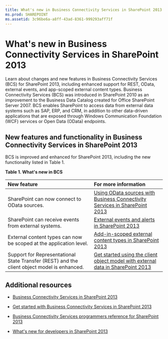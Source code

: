 ```yaml
---
title: What's new in Business Connectivity Services in SharePoint 2013
ms.prod: SHAREPOINT
ms.assetid: 3c96be6a-a8ff-43ad-8361-999293aff71f
---
```



# What's new in Business Connectivity Services in SharePoint 2013
Learn about changes and new features in Business Connectivity Services (BCS) for SharePoint 2013, including enhanced support for REST, OData, external events, and app-scoped external content types.
Business Connectivity Services (BCS) was introduced in SharePoint 2010 as an improvement to the Business Data Catalog created for Office SharePoint Server 2007. BCS enables SharePoint to access data from external data systems such as SAP, ERP, and CRM, in addition to other data-driven applications that are exposed through Windows Communication Foundation (WCF) services or Open Data (OData) endpoints.
  
    
    


## New features and functionality in Business Connectivity Services in SharePoint 2013
<a name="SP15whatsnewBCS_newfeatures"> </a>

BCS is improved and enhanced for SharePoint 2013, including the new functionality listed in Table 1.
  
    
    

**Table 1. What's new in BCS**


|**New feature**|**For more information**|
|:-----|:-----|
|SharePoint can now connect to OData sources.  <br/> | [Using OData sources with Business Connectivity Services in SharePoint 2013](using-odata-sources-with-business-connectivity-services-in-sharepoint.md) <br/> |
|SharePoint can receive events from external systems.  <br/> | [External events and alerts in SharePoint 2013](external-events-and-alerts-in-sharepoint.md) <br/> |
|External content types can now be scoped at the application level.  <br/> | [Add-in-scoped external content types in SharePoint 2013](add-in-scoped-external-content-types-in-sharepoint.md) <br/> |
|Support for Representational State Transfer (REST) and the client object model is enhanced.  <br/> | [Get started using the client object model with external data in SharePoint 2013](get-started-using-the-client-object-model-with-external-data-in-sharepoint.md) <br/> |
   

## Additional resources
<a name="SP15whatsnewBCS_addresources"> </a>


-  [Business Connectivity Services in SharePoint 2013](business-connectivity-services-in-sharepoint.md)
    
  
-  [Get started with Business Connectivity Services in SharePoint 2013](get-started-with-business-connectivity-services-in-sharepoint.md)
    
  
-  [Business Connectivity Services programmers reference for SharePoint 2013](business-connectivity-services-programmers-reference-for-sharepoint.md)
    
  
-  [What's new for developers in SharePoint 2013](what’s-new-for-developers-in-sharepoint.md)
    
  

